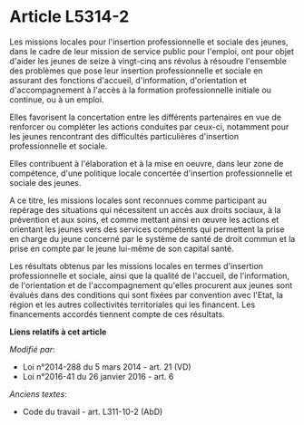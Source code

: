 # Article L5314-2

Les missions locales pour l'insertion professionnelle et sociale des jeunes, dans le cadre de leur mission de service public
pour l'emploi, ont pour objet d'aider les jeunes de seize à vingt-cinq ans révolus à résoudre l'ensemble des problèmes que
pose leur insertion professionnelle et sociale en assurant des fonctions d'accueil, d'information, d'orientation et
d'accompagnement à l'accès à la formation professionnelle initiale ou continue, ou à un emploi.

Elles favorisent la concertation entre les différents partenaires en vue de renforcer ou compléter les actions conduites par
ceux-ci, notamment pour les jeunes rencontrant des difficultés particulières d'insertion professionnelle et sociale.

Elles contribuent à l'élaboration et à la mise en oeuvre, dans leur zone de compétence, d'une politique locale concertée
d'insertion professionnelle et sociale des jeunes.

A ce titre, les missions locales sont reconnues comme participant au repérage des situations qui nécessitent un accès aux
droits sociaux, à la prévention et aux soins, et comme mettant ainsi en œuvre les actions et orientant les jeunes vers des
services compétents qui permettent la prise en charge du jeune concerné par le système de santé de droit commun et la prise
en compte par le jeune lui-même de son capital santé. 

Les résultats obtenus par les missions locales en termes d'insertion professionnelle et sociale, ainsi que la qualité de
l'accueil, de l'information, de l'orientation et de l'accompagnement qu'elles procurent aux jeunes sont évalués dans des
conditions qui sont fixées par convention avec l'Etat, la région et les autres collectivités territoriales qui les financent.
Les financements accordés tiennent compte de ces résultats.

**Liens relatifs à cet article**

_Modifié par_:

  - Loi n°2014-288 du 5 mars 2014 - art. 21 (VD)
  - Loi n°2016-41 du 26 janvier 2016 - art. 6

_Anciens textes_:

  - Code du travail - art. L311-10-2 (AbD)
